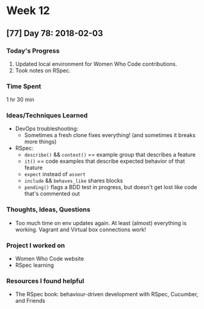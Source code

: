 # Week 12

## [77] Day 78: 2018-02-03

### Today's Progress

1. Updated local environment for Women Who Code contributions.
2. Took notes on RSpec.

### Time Spent

1 hr 30 min

### Ideas/Techniques Learned

- DevOps troubleshooting:
  - Sometimes a fresh clone fixes everything! (and sometimes it breaks more things)
- RSpec:
  - `describe()` && `context()` == example group that describes a feature
  - `it()` == code examples that describe expected behavior of that feature
  - `expect` instead of `assert`
  - `include` && `behaves_like` shares blocks
  - `pending()` flags a BDD test in progress, but doesn't get lost like code that's commented out

### Thoughts, Ideas, Questions

- Too much time on env updates again. At least (almost) everything is working. Vagrant and Virtual box connections work!

### Project I worked on

- Women Who Code website
- RSpec learning

### Resources I found helpful

- The RSpec book: behaviour-driven development with RSpec, Cucumber, and Friends